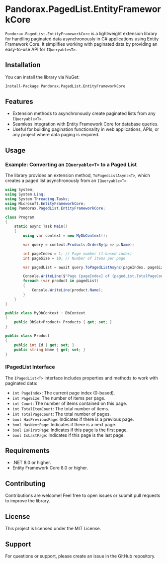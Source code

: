 # Pandorax.PagedList.EntityFrameworkCore

`Pandorax.PagedList.EntityFrameworkCore` is a lightweight extension library for handling paginated data asynchronously in C# applications using Entity Framework Core. It simplifies working with paginated data by providing an easy-to-use API for `IQueryable<T>`.

## Installation

You can install the library via NuGet:

```bash
Install-Package Pandorax.PagedList.EntityFrameworkCore
```

## Features

- Extension methods to asynchronously create paginated lists from any `IQueryable<T>`.
- Seamless integration with Entity Framework Core for database queries.
- Useful for building pagination functionality in web applications, APIs, or any project where data paging is required.

## Usage

### Example: Converting an `IQueryable<T>` to a Paged List

The library provides an extension method, `ToPagedListAsync<T>`, which creates a paged list asynchronously from an `IQueryable<T>`.

```csharp
using System;
using System.Linq;
using System.Threading.Tasks;
using Microsoft.EntityFrameworkCore;
using Pandorax.PagedList.EntityFrameworkCore;

class Program
{
    static async Task Main()
    {
        using var context = new MyDbContext();

        var query = context.Products.OrderBy(p => p.Name);

        int pageIndex = 1; // Page number (1-based index)
        int pageSize = 10; // Number of items per page

        var pagedList = await query.ToPagedListAsync(pageIndex, pageSize);

        Console.WriteLine($"Page {pageIndex} of {pagedList.TotalPageCount}");
        foreach (var product in pagedList)
        {
            Console.WriteLine(product.Name);
        }
    }
}

public class MyDbContext : DbContext
{
    public DbSet<Product> Products { get; set; }
}

public class Product
{
    public int Id { get; set; }
    public string Name { get; set; }
}
```

### IPagedList Interface

The `IPagedList<T>` interface includes properties and methods to work with paginated data:

- `int PageIndex`: The current page index (0-based).
- `int PageSize`: The number of items per page.
- `int Count`: The number of items contained on this page.
- `int TotalItemCount`: The total number of items.
- `int TotalPageCount`: The total number of pages.
- `bool HasPreviousPage`: Indicates if there is a previous page.
- `bool HasNextPage`: Indicates if there is a next page.
- `bool IsFirstPage`: Indicates if this page is the first page.
- `bool IsLastPage`: Indicates if this page is the last page.

## Requirements

- .NET 8.0 or higher.
- Entity Framework Core 8.0 or higher.

## Contributing

Contributions are welcome! Feel free to open issues or submit pull requests to improve the library.

## License

This project is licensed under the MIT License.

## Support

For questions or support, please create an issue in the GitHub repository.

